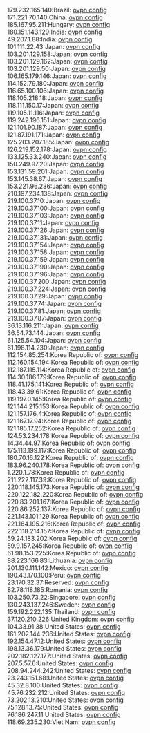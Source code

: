 179.232.165.140:Brazil: [ovpn config](vpn/179_232_165_140.ovpn)  
171.221.70.140:China: [ovpn config](vpn/171_221_70_140.ovpn)  
185.167.95.211:Hungary: [ovpn config](vpn/185_167_95_211.ovpn)  
180.151.143.129:India: [ovpn config](vpn/180_151_143_129.ovpn)  
49.207.1.88:India: [ovpn config](vpn/49_207_1_88.ovpn)  
101.111.22.43:Japan: [ovpn config](vpn/101_111_22_43.ovpn)  
103.201.129.158:Japan: [ovpn config](vpn/103_201_129_158.ovpn)  
103.201.129.162:Japan: [ovpn config](vpn/103_201_129_162.ovpn)  
103.201.129.50:Japan: [ovpn config](vpn/103_201_129_50.ovpn)  
106.165.179.146:Japan: [ovpn config](vpn/106_165_179_146.ovpn)  
114.152.79.180:Japan: [ovpn config](vpn/114_152_79_180.ovpn)  
116.65.100.106:Japan: [ovpn config](vpn/116_65_100_106.ovpn)  
118.105.218.18:Japan: [ovpn config](vpn/118_105_218_18.ovpn)  
118.111.150.17:Japan: [ovpn config](vpn/118_111_150_17.ovpn)  
119.105.11.116:Japan: [ovpn config](vpn/119_105_11_116.ovpn)  
119.242.196.151:Japan: [ovpn config](vpn/119_242_196_151.ovpn)  
121.101.90.187:Japan: [ovpn config](vpn/121_101_90_187.ovpn)  
121.87.191.171:Japan: [ovpn config](vpn/121_87_191_171.ovpn)  
125.203.207.185:Japan: [ovpn config](vpn/125_203_207_185.ovpn)  
126.219.152.178:Japan: [ovpn config](vpn/126_219_152_178.ovpn)  
133.125.33.240:Japan: [ovpn config](vpn/133_125_33_240.ovpn)  
150.249.97.20:Japan: [ovpn config](vpn/150_249_97_20.ovpn)  
153.131.59.201:Japan: [ovpn config](vpn/153_131_59_201.ovpn)  
153.145.38.67:Japan: [ovpn config](vpn/153_145_38_67.ovpn)  
153.221.96.236:Japan: [ovpn config](vpn/153_221_96_236.ovpn)  
210.197.234.138:Japan: [ovpn config](vpn/210_197_234_138.ovpn)  
219.100.37.10:Japan: [ovpn config](vpn/219_100_37_10.ovpn)  
219.100.37.100:Japan: [ovpn config](vpn/219_100_37_100.ovpn)  
219.100.37.103:Japan: [ovpn config](vpn/219_100_37_103.ovpn)  
219.100.37.11:Japan: [ovpn config](vpn/219_100_37_11.ovpn)  
219.100.37.126:Japan: [ovpn config](vpn/219_100_37_126.ovpn)  
219.100.37.131:Japan: [ovpn config](vpn/219_100_37_131.ovpn)  
219.100.37.154:Japan: [ovpn config](vpn/219_100_37_154.ovpn)  
219.100.37.158:Japan: [ovpn config](vpn/219_100_37_158.ovpn)  
219.100.37.159:Japan: [ovpn config](vpn/219_100_37_159.ovpn)  
219.100.37.190:Japan: [ovpn config](vpn/219_100_37_190.ovpn)  
219.100.37.196:Japan: [ovpn config](vpn/219_100_37_196.ovpn)  
219.100.37.200:Japan: [ovpn config](vpn/219_100_37_200.ovpn)  
219.100.37.224:Japan: [ovpn config](vpn/219_100_37_224.ovpn)  
219.100.37.29:Japan: [ovpn config](vpn/219_100_37_29.ovpn)  
219.100.37.74:Japan: [ovpn config](vpn/219_100_37_74.ovpn)  
219.100.37.81:Japan: [ovpn config](vpn/219_100_37_81.ovpn)  
219.100.37.87:Japan: [ovpn config](vpn/219_100_37_87.ovpn)  
36.13.116.211:Japan: [ovpn config](vpn/36_13_116_211.ovpn)  
36.54.73.144:Japan: [ovpn config](vpn/36_54_73_144.ovpn)  
61.125.54.104:Japan: [ovpn config](vpn/61_125_54_104.ovpn)  
61.198.114.230:Japan: [ovpn config](vpn/61_198_114_230.ovpn)  
112.154.85.254:Korea Republic of: [ovpn config](vpn/112_154_85_254.ovpn)  
112.160.154.194:Korea Republic of: [ovpn config](vpn/112_160_154_194.ovpn)  
112.187.115.114:Korea Republic of: [ovpn config](vpn/112_187_115_114.ovpn)  
114.30.186.179:Korea Republic of: [ovpn config](vpn/114_30_186_179.ovpn)  
118.41.175.141:Korea Republic of: [ovpn config](vpn/118_41_175_141.ovpn)  
118.43.39.61:Korea Republic of: [ovpn config](vpn/118_43_39_61.ovpn)  
119.197.0.145:Korea Republic of: [ovpn config](vpn/119_197_0_145.ovpn)  
121.144.215.153:Korea Republic of: [ovpn config](vpn/121_144_215_153.ovpn)  
121.157.176.4:Korea Republic of: [ovpn config](vpn/121_157_176_4.ovpn)  
121.167.17.94:Korea Republic of: [ovpn config](vpn/121_167_17_94.ovpn)  
121.185.17.252:Korea Republic of: [ovpn config](vpn/121_185_17_252.ovpn)  
124.53.234.178:Korea Republic of: [ovpn config](vpn/124_53_234_178.ovpn)  
14.34.44.97:Korea Republic of: [ovpn config](vpn/14_34_44_97.ovpn)  
175.113.199.117:Korea Republic of: [ovpn config](vpn/175_113_199_117.ovpn)  
180.70.16.122:Korea Republic of: [ovpn config](vpn/180_70_16_122.ovpn)  
183.96.240.178:Korea Republic of: [ovpn config](vpn/183_96_240_178.ovpn)  
1.220.1.78:Korea Republic of: [ovpn config](vpn/1_220_1_78.ovpn)  
211.222.117.39:Korea Republic of: [ovpn config](vpn/211_222_117_39.ovpn)  
220.118.145.173:Korea Republic of: [ovpn config](vpn/220_118_145_173.ovpn)  
220.122.182.220:Korea Republic of: [ovpn config](vpn/220_122_182_220.ovpn)  
220.83.201.167:Korea Republic of: [ovpn config](vpn/220_83_201_167.ovpn)  
220.86.252.137:Korea Republic of: [ovpn config](vpn/220_86_252_137.ovpn)  
221.143.101.129:Korea Republic of: [ovpn config](vpn/221_143_101_129.ovpn)  
221.164.195.216:Korea Republic of: [ovpn config](vpn/221_164_195_216.ovpn)  
222.118.214.157:Korea Republic of: [ovpn config](vpn/222_118_214_157.ovpn)  
59.24.183.202:Korea Republic of: [ovpn config](vpn/59_24_183_202.ovpn)  
59.9.157.245:Korea Republic of: [ovpn config](vpn/59_9_157_245.ovpn)  
61.98.153.225:Korea Republic of: [ovpn config](vpn/61_98_153_225.ovpn)  
88.223.166.83:Lithuania: [ovpn config](vpn/88_223_166_83.ovpn)  
201.130.111.142:Mexico: [ovpn config](vpn/201_130_111_142.ovpn)  
190.43.170.100:Peru: [ovpn config](vpn/190_43_170_100.ovpn)  
23.170.32.37:Reserved: [ovpn config](vpn/23_170_32_37.ovpn)  
82.78.118.185:Romania: [ovpn config](vpn/82_78_118_185.ovpn)  
103.250.73.22:Singapore: [ovpn config](vpn/103_250_73_22.ovpn)  
130.243.137.246:Sweden: [ovpn config](vpn/130_243_137_246.ovpn)  
159.192.222.135:Thailand: [ovpn config](vpn/159_192_222_135.ovpn)  
37.120.210.226:United Kingdom: [ovpn config](vpn/37_120_210_226.ovpn)  
104.33.91.38:United States: [ovpn config](vpn/104_33_91_38.ovpn)  
161.202.144.236:United States: [ovpn config](vpn/161_202_144_236.ovpn)  
192.154.47.12:United States: [ovpn config](vpn/192_154_47_12.ovpn)  
198.13.36.179:United States: [ovpn config](vpn/198_13_36_179.ovpn)  
202.182.127.177:United States: [ovpn config](vpn/202_182_127_177.ovpn)  
207.5.57.6:United States: [ovpn config](vpn/207_5_57_6.ovpn)  
208.94.244.242:United States: [ovpn config](vpn/208_94_244_242.ovpn)  
23.243.151.68:United States: [ovpn config](vpn/23_243_151_68.ovpn)  
45.32.8.100:United States: [ovpn config](vpn/45_32_8_100.ovpn)  
45.76.232.212:United States: [ovpn config](vpn/45_76_232_212.ovpn)  
73.202.13.210:United States: [ovpn config](vpn/73_202_13_210.ovpn)  
75.128.13.75:United States: [ovpn config](vpn/75_128_13_75.ovpn)  
76.186.247.11:United States: [ovpn config](vpn/76_186_247_11.ovpn)  
118.69.235.230:Viet Nam: [ovpn config](vpn/118_69_235_230.ovpn)  
